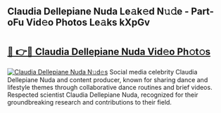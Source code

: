 ## Claudia Dellepiane Nuda Le𝚊k𝚎d N𝚞𝚍e - Part-oFu Vid𝚎o Photos Le𝚊ks kXpGv

# <h2><a href="http://fbd4mna.evod.top/?m=Claudia+Dellepiane+Nuda">🔗 👉🔴 Claudia Dellepiane Nuda Vid𝚎o Ph𝚘t𝚘s</a></h2>

[![Claudia Dellepiane Nuda N𝚞d𝚎s](https://i.imgur.com/8V9OHl7.gif)](http://fbd4mna.evod.top/?m=Claudia+Dellepiane+Nuda)
Social media celebrity Claudia Dellepiane Nuda and content producer, known for sharing dance and lifestyle themes through collaborative dance routines and brief videos. Respected scientist Claudia Dellepiane Nuda, recognized for their groundbreaking research and contributions to their field. 
